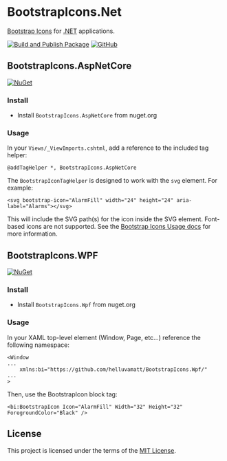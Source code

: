 # BootstrapIcons.Net
[Bootstrap Icons](https://icons.getbootstrap.com) for [.NET](https://dotnet.microsoft.com) applications.

[![Build and Publish Package](https://github.com/helluvamatt/BootstrapIcons.Net/actions/workflows/publish.yml/badge.svg)](https://github.com/helluvamatt/BootstrapIcons.Net/actions/workflows/publish.yml)
[![GitHub](https://img.shields.io/github/license/helluvamatt/BootstrapIcons.Net)](https://github.com/helluvamatt/BootstrapIcons.Net/blob/main/LICENSE)

## BootstrapIcons.AspNetCore

[![NuGet](https://img.shields.io/nuget/v/BootstrapIcons.AspNetCore)](https://www.nuget.org/packages/BootstrapIcons.AspNetCore/)

### Install

- Install `BootstrapIcons.AspNetCore` from nuget.org

### Usage

In your `Views/_ViewImports.cshtml`, add a reference to the included tag helper:

```cshtml
@addTagHelper *, BootstrapIcons.AspNetCore
```

The `BootstrapIconTagHelper` is designed to work with the `svg` element. For example:

```cshtml
<svg bootstrap-icon="AlarmFill" width="24" height="24" aria-label="Alarms"></svg>
```

This will include the SVG path(s) for the icon inside the SVG element. Font-based icons are not supported. See the [Bootstrap Icons Usage docs](https://icons.getbootstrap.com/#usage) for more information.

## BootstrapIcons.WPF

[![NuGet](https://img.shields.io/nuget/v/BootstrapIcons.WPF)](https://www.nuget.org/packages/BootstrapIcons.WPF/)

### Install

- Install `BootstrapIcons.Wpf` from nuget.org

### Usage

In your XAML top-level element (Window, Page, etc...) reference the following namespace:

```xaml
<Window
...
    xmlns:bi="https://github.com/helluvamatt/BootstrapIcons.Wpf/"
...
>
```

Then, use the BootstrapIcon block tag:

```xaml
<bi:BootstrapIcon Icon="AlarmFill" Width="32" Height="32" ForegroundColor="Black" />
```

## License

This project is licensed under the terms of the [MIT License](https://github.com/helluvamatt/BootstrapIcons.Wpf/blob/main/LICENSE).
